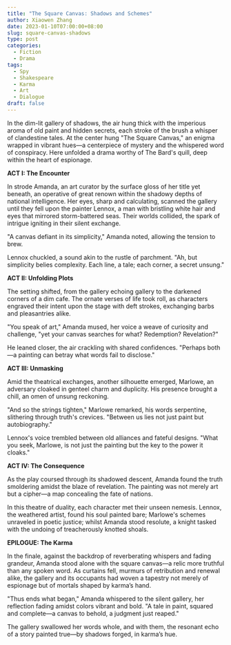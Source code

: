 ```yaml
---
title: "The Square Canvas: Shadows and Schemes"
author: Xiaowen Zhang
date: 2023-01-10T07:00:00+08:00
slug: square-canvas-shadows
type: post
categories:
  - Fiction
  - Drama
tags:
  - Spy
  - Shakespeare
  - Karma
  - Art
  - Dialogue
draft: false
---
```


In the dim-lit gallery of shadows, the air hung thick with the imperious aroma of old paint and hidden secrets, each stroke of the brush a whisper of clandestine tales. At the center hung "The Square Canvas," an enigma wrapped in vibrant hues—a centerpiece of mystery and the whispered word of conspiracy. Here unfolded a drama worthy of The Bard's quill, deep within the heart of espionage.

**ACT I: The Encounter**

In strode Amanda, an art curator by the surface gloss of her title yet beneath, an operative of great renown within the shadowy depths of national intelligence. Her eyes, sharp and calculating, scanned the gallery until they fell upon the painter Lennox, a man with bristling white hair and eyes that mirrored storm-battered seas. Their worlds collided, the spark of intrigue igniting in their silent exchange.

"A canvas defiant in its simplicity," Amanda noted, allowing the tension to brew. 

Lennox chuckled, a sound akin to the rustle of parchment. "Ah, but simplicity belies complexity. Each line, a tale; each corner, a secret unsung."

**ACT II: Unfolding Plots**

The setting shifted, from the gallery echoing gallery to the darkened corners of a dim cafe. The ornate verses of life took roll, as characters engraved their intent upon the stage with deft strokes, exchanging barbs and pleasantries alike.

"You speak of art," Amanda mused, her voice a weave of curiosity and challenge, "yet your canvas searches for what? Redemption? Revelation?"

He leaned closer, the air crackling with shared confidences. "Perhaps both—a painting can betray what words fail to disclose."

**ACT III: Unmasking**

Amid the theatrical exchanges, another silhouette emerged, Marlowe, an adversary cloaked in genteel charm and duplicity. His presence brought a chill, an omen of unsung reckoning.

"And so the strings tighten," Marlowe remarked, his words serpentine, slithering through truth's crevices. "Between us lies not just paint but autobiography."

Lennox's voice trembled between old alliances and fateful designs. "What you seek, Marlowe, is not just the painting but the key to the power it cloaks."

**ACT IV: The Consequence**

As the play coursed through its shadowed descent, Amanda found the truth smoldering amidst the blaze of revelation. The painting was not merely art but a cipher—a map concealing the fate of nations.

In this theatre of duality, each character met their unseen nemesis. Lennox, the weathered artist, found his soul painted bare; Marlowe's schemes unraveled in poetic justice; whilst Amanda stood resolute, a knight tasked with the undoing of treacherously knotted shoals.

**EPILOGUE: The Karma**

In the finale, against the backdrop of reverberating whispers and fading grandeur, Amanda stood alone with the square canvas—a relic more truthful than any spoken word. As curtains fell, murmurs of retribution and renewal alike, the gallery and its occupants had woven a tapestry not merely of espionage but of mortals shaped by karma’s hand.

"Thus ends what began," Amanda whispered to the silent gallery, her reflection fading amidst colors vibrant and bold. "A tale in paint, squared and complete—a canvas to behold, a judgment just reaped."

The gallery swallowed her words whole, and with them, the resonant echo of a story painted true—by shadows forged, in karma’s hue.